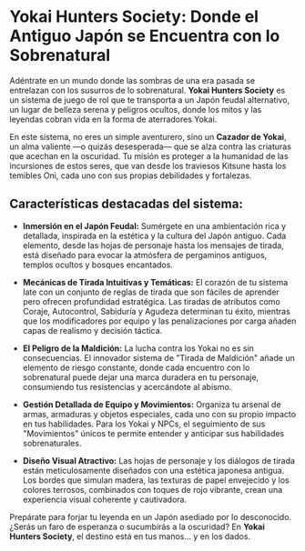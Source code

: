 # Yokai Hunters Society: Donde el Antiguo Japón se Encuentra con lo Sobrenatural

Adéntrate en un mundo donde las sombras de una era pasada se entrelazan con los susurros de lo sobrenatural. **Yokai Hunters Society** es un sistema de juego de rol que te transporta a un Japón feudal alternativo, un lugar de belleza serena y peligros ocultos, donde los mitos y las leyendas cobran vida en la forma de aterradores Yokai.

En este sistema, no eres un simple aventurero, sino un **Cazador de Yokai**, un alma valiente —o quizás desesperada— que se alza contra las criaturas que acechan en la oscuridad. Tu misión es proteger a la humanidad de las incursiones de estos seres, que van desde los traviesos Kitsune hasta los temibles Oni, cada uno con sus propias debilidades y fortalezas.

## Características destacadas del sistema:

* **Inmersión en el Japón Feudal:** Sumérgete en una ambientación rica y detallada, inspirada en la estética y la cultura del Japón antiguo. Cada elemento, desde las hojas de personaje hasta los mensajes de tirada, está diseñado para evocar la atmósfera de pergaminos antiguos, templos ocultos y bosques encantados.

* **Mecánicas de Tirada Intuitivas y Temáticas:** El corazón de tu sistema late con un conjunto de reglas de tirada que son fáciles de aprender pero ofrecen profundidad estratégica. Las tiradas de atributos como Coraje, Autocontrol, Sabiduría y Agudeza determinan tu éxito, mientras que los modificadores por equipo y las penalizaciones por carga añaden capas de realismo y decisión táctica.

* **El Peligro de la Maldición:** La lucha contra los Yokai no es sin consecuencias. El innovador sistema de "Tirada de Maldición" añade un elemento de riesgo constante, donde cada encuentro con lo sobrenatural puede dejar una marca duradera en tu personaje, consumiendo tus resistencias y acercándote al abismo.

* **Gestión Detallada de Equipo y Movimientos:** Organiza tu arsenal de armas, armaduras y objetos especiales, cada uno con su propio impacto en tus habilidades. Para los Yokai y NPCs, el seguimiento de sus "Movimientos" únicos te permite entender y anticipar sus habilidades sobrenaturales.

* **Diseño Visual Atractivo:** Las hojas de personaje y los diálogos de tirada están meticulosamente diseñados con una estética japonesa antigua. Los bordes que simulan madera, las texturas de papel envejecido y los colores terrosos, combinados con toques de rojo vibrante, crean una experiencia visual coherente y cautivadora.

Prepárate para forjar tu leyenda en un Japón asediado por lo desconocido. ¿Serás un faro de esperanza o sucumbirás a la oscuridad? En **Yokai Hunters Society**, el destino está en tus manos... y en los dados.
